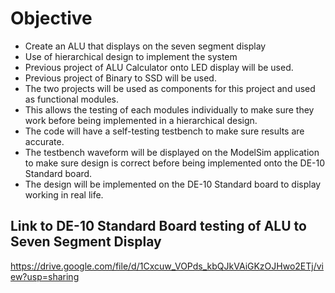 # Objective #

- Create an ALU that displays on the seven segment display
- Use of hierarchical design to implement the system
- Previous project of ALU Calculator onto LED display will be used.
- Previous project of Binary to SSD will be used.
- The two projects will be used as components for this project and used as functional modules.
- This allows the testing of each modules individually to make sure they work before being implemented in a hierarchical design.
- The code will have a self-testing testbench to make sure results are accurate.
- The testbench waveform will be displayed on the ModelSim application to make sure design is correct before being implemented onto the DE-10 Standard board.
- The design will be implemented on the DE-10 Standard board to display working in real life.

## Link to DE-10 Standard Board testing of ALU to Seven Segment Display ##
https://drive.google.com/file/d/1Cxcuw_VOPds_kbQJkVAiGKzOJHwo2ETj/view?usp=sharing